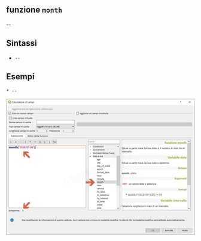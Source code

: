 ## funzione `month`

--

## Sintassi

* --

## Esempi
```
* --
```

<img src="/img/data_e_ora/month1.png">